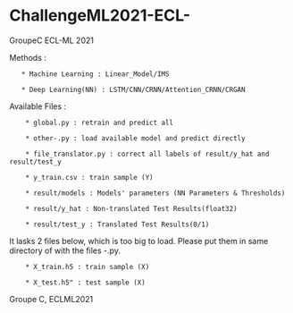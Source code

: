 # ChallengeML2021-ECL-
GroupeC ECL-ML 2021

Methods :

       * Machine Learning : Linear_Model/IMS

       * Deep Learning(NN) : LSTM/CNN/CRNN/Attention_CRNN/CRGAN

Available Files :

        * global.py : retrain and predict all
        
        * other-.py : load available model and predict directly
        
        * file_translator.py : correct all labels of result/y_hat and result/test_y
        
        * y_train.csv : train sample (Y)
        
        * result/models : Models' parameters (NN Parameters & Thresholds)
        
        * result/y_hat : Non-translated Test Results(float32)
        
        * result/test_y : Translated Test Results(0/1)

It lasks 2 files below,  which is too big to load. Please put them in same directory of with the files -.py.

        * X_train.h5 : train sample (X)
        
        * X_test.h5" : test sample (X)
        

Groupe C, ECLML2021
